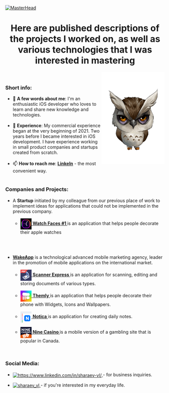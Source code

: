 [![MasterHead](https://thumbs.dreamstime.com/b/welcome-banner-shiny-colorful-confetti-vector-paper-illustration-welcome-banner-colorful-confetti-100006906.jpg)](https://github.com/sharaev-vl)

<h1 align="center">Here are published descriptions of the projects I worked on, as well as various technologies that I was interested in mastering</h3>

<img align="right" alt="Coding" width="200" src="https://raw.githubusercontent.com/sharaev-vl/sharaev-vl/main/Resources/leading-trailing.gif">
<br />

<h3 align="left">Short info:</h3>

- 📄 **A few words about me**: I'm an enthusiastic iOS developer who loves to learn and share new knowledge and technologies.
<br /><br />
- 💼 **Experience**: My commercial experience began at the very beginning of 2021. Two years before I became interested in iOS development. I have experience working in small product companies and startups created from scratch.
<br /><br />
- 📫 **How to reach me**: **[LinkeIn](https://www.linkedin.com/in/sharaev-vl/)** - the most convenient way.
<br /><br />

<h3 align="left">Companies and Projects:</h3>

- A **Startup** initiated by my colleague from our previous place of work to implement ideas for applications that could not be implemented in the previous company.
  - <p align="left">
      <a href="https://github.com/sharaev-vl/Startup1-WatchFaces1" target="blank">
        <img align="center" src="https://raw.githubusercontent.com/sharaev-vl/sharaev-vl/main/Resources/Companies/Startup1/Startup1-WatchFaces1.png" alt="https://github.com/sharaev-vl" height="35" width="35" />
      </a>
      <strong>
        <a href="https://github.com/sharaev-vl/Startup1-WatchFaces1">
          Watch Faces #1
        </a>
      </strong>
      <a>
        is an application that helps people decorate their apple watches
      </a>
    </p>
<br /><br />
- **[WakeApp](https://www.wakeapp.com/)** is a technological advanced mobile marketing agency, leader in the promotion of mobile applications on the international market.

  - <p align="left">
      <a href="https://github.com/sharaev-vl/WakeApp-ScannerExpress" target="blank">
        <img align="center" src="https://raw.githubusercontent.com/sharaev-vl/sharaev-vl/main/Resources/Companies/WakeApp/WakeApp-ScannerExpress.png" alt="https://github.com/sharaev-vl" height="35" width="35" />
      </a>
      <strong>
        <a href="https://github.com/sharaev-vl/WakeApp-ScannerExpress">
          Scanner Express
        </a>
      </strong>
      <a>
        is an application for scanning, editing and storing documents of various types.
      </a>
    </p>
  
  - <p align="left">
      <a href="https://github.com/sharaev-vl/WakeApp-Themly" target="blank">
        <img align="center" src="https://raw.githubusercontent.com/sharaev-vl/sharaev-vl/main/Resources/Companies/WakeApp/WakeApp-Themly.png" alt="https://github.com/sharaev-vl" height="35" width="35" />
      </a>
      <strong>
        <a href="https://github.com/sharaev-vl/WakeApp-Themly">
          Themly
        </a>
      </strong>
      <a>
        is an application that helps people decorate their phone with Widgets, Icons and Wallpapers.
      </a>
    </p>
  
  - <p align="left">
      <a href="https://github.com/sharaev-vl/WakeApp-Notica" target="blank">
        <img align="center" src="https://raw.githubusercontent.com/sharaev-vl/sharaev-vl/main/Resources/Companies/WakeApp/WakeApp-Notica.png"alt="https://github.com/sharaev-vl" height="35" width="35" />
      </a>
      <strong>
        <a href="https://github.com/sharaev-vl/WakeApp-Notica">
          Notica
        </a>
      </strong>
      <a>
        is an application for creating daily notes.
      </a>
    </p>
    
  - <p align="left">
      <a href="https://github.com/sharaev-vl/WakeApp-NineCasino" target="blank">
        <img align="center" src="https://raw.githubusercontent.com/sharaev-vl/sharaev-vl/main/Resources/Companies/WakeApp/WakeApp-NineCasino.png" alt="https://github.com/sharaev-vl" height="35" width="35" />
      </a>
      <strong>
        <a href="https://github.com/sharaev-vl/WakeApp-NineCasino">
          Nine Casino
        </a>
      </strong>
      <a>
        is a mobile version of a gambling site that is popular in Canada.
      </a>
    </p>
  </p>
</p>
<br />

<h3 align="left">Social Media:</h3>
  
- <p align="left">
    <a href="https://www.linkedin.com/in/sharaev-vl/" target="blank">
      <img align="center" src="https://raw.githubusercontent.com/rahuldkjain/github-profile-readme-generator/master/src/images/icons/Social/linked-in-alt.svg" alt="https://www.linkedin.com/in/sharaev-vl/" height="30" width="30" />
    </a>
    <a>
      - for business inquiries.
    </a>
  </p>
- <p align="left">
    <a href="https://instagram.com/sharaev_vl" target="blank">
      <img align="center" src="https://raw.githubusercontent.com/rahuldkjain/github-profile-readme-generator/master/src/images/icons/Social/instagram.svg" alt="sharaev_vl" height="30" width="30" />
    </a>
    <a>
      - if you're interested in my everyday life.
    </a>
  </p>
</p>
